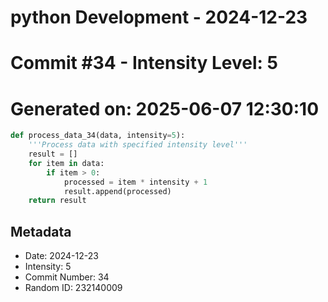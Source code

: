 ﻿# python Development - 2024-12-23
# Commit #34 - Intensity Level: 5
# Generated on: 2025-06-07 12:30:10
```python
def process_data_34(data, intensity=5):
    '''Process data with specified intensity level'''
    result = []
    for item in data:
        if item > 0:
            processed = item * intensity + 1
            result.append(processed)
    return result
```
## Metadata
- Date: 2024-12-23
- Intensity: 5
- Commit Number: 34
- Random ID: 232140009

